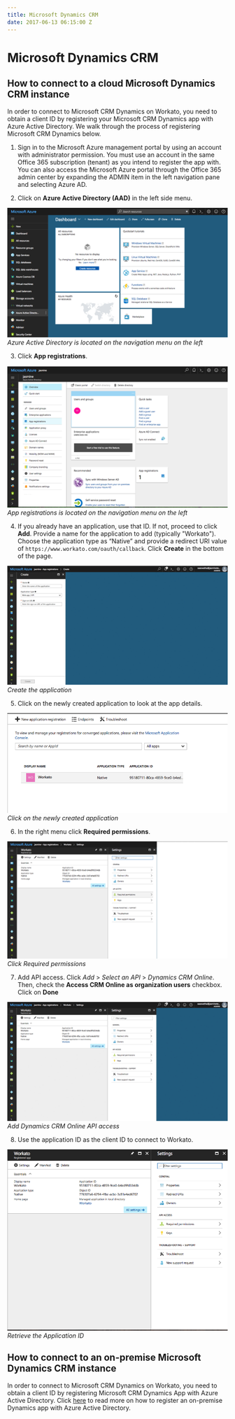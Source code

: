 ```yaml
---
title: Microsoft Dynamics CRM
date: 2017-06-13 06:15:00 Z
---
```


# Microsoft Dynamics CRM

## How to connect to a cloud Microsoft Dynamics CRM instance
In order to connect to Microsoft CRM Dynamics on Workato, you need to obtain a client ID by registering your Microsoft CRM Dynamics app with Azure Active Directory. We walk through the process of registering Microsoft CRM Dynamics below.

1. Sign in to the Microsoft Azure management portal by using an account with administrator permission. You must use an account in the same Office 365 subscription (tenant) as you intend to register the app with. You can also access the Microsoft Azure portal through the Office 365 admin center by expanding the ADMIN item in the left navigation pane and selecting Azure AD.

2. Click on **Azure Active Directory (AAD)** in the left side menu.

![Azure Directory](/assets/images/connectors/microsoft-dynamics-CRM/azure-directory.png)
*Azure Active Directory is located on the navigation menu on the left*

3. Click **App registrations**.

![App Registration](/assets/images/connectors/microsoft-dynamics-CRM/app-registrations.png)
*App registrations is located on the navigation menu on the left*

4. If you already have an application, use that ID. If not, proceed to click **Add**. Provide a name for the application to add (typically "Workato"). Choose the application type as “Native” and provide a redirect URI value of `https://www.workato.com/oauth/callback`. Click **Create** in the bottom of the page.

![Add application](/assets/images/connectors/microsoft-dynamics-CRM/add.gif)
*Create the application*

5. Click on the newly created application to look at the app details. 

![Add](/assets/images/connectors/microsoft-dynamics-CRM/click-on-app.png)
*Click on the newly created application*

6. In the right menu click **Required permissions**.

![Required permissions](/assets/images/connectors/microsoft-dynamics-CRM/permission.png)
*Click Required permissions*

7. Add API access. Click *Add* > *Select an API* > *Dynamics CRM Online*. Then, check the **Access CRM Online as organization users** checkbox. Click on **Done**

![Dynamics CRM](/assets/images/connectors/microsoft-dynamics-CRM/dynamics.gif)
*Add Dynamics CRM Online API access*

8. Use the application ID as the client ID to connect to Workato.

![Application ID](/assets/images/connectors/microsoft-dynamics-CRM/application.png)
*Retrieve the Application ID*

## How to connect to an on-premise Microsoft Dynamics CRM instance
In order to connect to Microsoft CRM Dynamics on Workato, you need to obtain a client ID by registering Microsoft CRM Dynamics App with Azure Active Directory. Click [here](https://technet.microsoft.com/itpro/powershell/windows/adfs/add-adfsclient) to read more on how to register an on-premise Dynamics app with Azure Active Directory.
